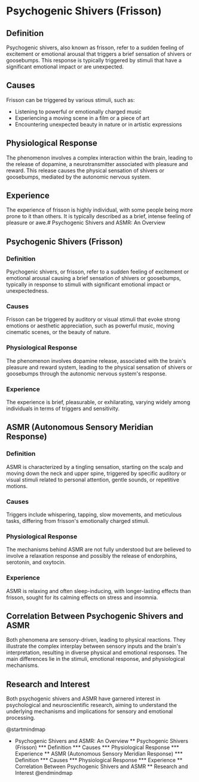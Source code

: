 # Psychogenic Shivers (Frisson)

## Definition

Psychogenic shivers, also known as frisson, refer to a sudden feeling of excitement or emotional arousal that triggers a brief sensation of shivers or goosebumps. This response is typically triggered by stimuli that have a significant emotional impact or are unexpected.

## Causes

Frisson can be triggered by various stimuli, such as:
- Listening to powerful or emotionally charged music
- Experiencing a moving scene in a film or a piece of art
- Encountering unexpected beauty in nature or in artistic expressions

## Physiological Response

The phenomenon involves a complex interaction within the brain, leading to the release of dopamine, a neurotransmitter associated with pleasure and reward. This release causes the physical sensation of shivers or goosebumps, mediated by the autonomic nervous system.

## Experience

The experience of frisson is highly individual, with some people being more prone to it than others. It is typically described as a brief, intense feeling of pleasure or awe.# Psychogenic Shivers and ASMR: An Overview

## Psychogenic Shivers (Frisson)

### Definition
Psychogenic shivers, or frisson, refer to a sudden feeling of excitement or emotional arousal causing a brief sensation of shivers or goosebumps, typically in response to stimuli with significant emotional impact or unexpectedness.

### Causes
Frisson can be triggered by auditory or visual stimuli that evoke strong emotions or aesthetic appreciation, such as powerful music, moving cinematic scenes, or the beauty of nature.

### Physiological Response
The phenomenon involves dopamine release, associated with the brain's pleasure and reward system, leading to the physical sensation of shivers or goosebumps through the autonomic nervous system's response.

### Experience
The experience is brief, pleasurable, or exhilarating, varying widely among individuals in terms of triggers and sensitivity.

## ASMR (Autonomous Sensory Meridian Response)

### Definition
ASMR is characterized by a tingling sensation, starting on the scalp and moving down the neck and upper spine, triggered by specific auditory or visual stimuli related to personal attention, gentle sounds, or repetitive motions.

### Causes
Triggers include whispering, tapping, slow movements, and meticulous tasks, differing from frisson's emotionally charged stimuli.

### Physiological Response
The mechanisms behind ASMR are not fully understood but are believed to involve a relaxation response and possibly the release of endorphins, serotonin, and oxytocin.

### Experience
ASMR is relaxing and often sleep-inducing, with longer-lasting effects than frisson, sought for its calming effects on stress and insomnia.

## Correlation Between Psychogenic Shivers and ASMR

Both phenomena are sensory-driven, leading to physical reactions. They illustrate the complex interplay between sensory inputs and the brain's interpretation, resulting in diverse physical and emotional responses. The main differences lie in the stimuli, emotional response, and physiological mechanisms.

## Research and Interest

Both psychogenic shivers and ASMR have garnered interest in psychological and neuroscientific research, aiming to understand the underlying mechanisms and implications for sensory and emotional processing.

@startmindmap
* Psychogenic Shivers and ASMR: An Overview
** Psychogenic Shivers (Frisson)
*** Definition
*** Causes
*** Physiological Response
*** Experience
** ASMR (Autonomous Sensory Meridian Response)
*** Definition
*** Causes
*** Physiological Response
*** Experience
** Correlation Between Psychogenic Shivers and ASMR
** Research and Interest
@endmindmap
